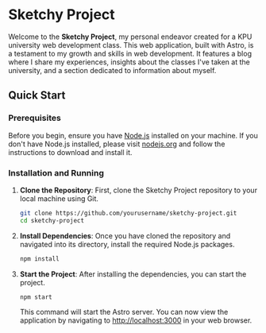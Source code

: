 # Sketchy Project

Welcome to the **Sketchy Project**, my personal endeavor created for a KPU university web development class. This web application, built with Astro, is a testament to my growth and skills in web development. It features a blog where I share my experiences, insights about the classes I've taken at the university, and a section dedicated to information about myself.

## Quick Start

### Prerequisites

Before you begin, ensure you have [Node.js](https://nodejs.org/) installed on your machine. If you don't have Node.js installed, please visit [nodejs.org](https://nodejs.org/) and follow the instructions to download and install it.

### Installation and Running

1. **Clone the Repository**: First, clone the Sketchy Project repository to your local machine using Git.

   ```sh
   git clone https://github.com/yourusername/sketchy-project.git
   cd sketchy-project
   ```

2. **Install Dependencies**: Once you have cloned the repository and navigated into its directory, install the required Node.js packages.

   ```sh
   npm install
   ```

3. **Start the Project**: After installing the dependencies, you can start the project.

   ```sh
   npm start
   ```

   This command will start the Astro server. You can now view the application by navigating to [http://localhost:3000](http://localhost:3000) in your web browser.
